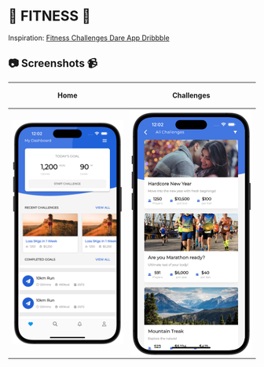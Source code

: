 # 💪 FITNESS 🚀

Inspiration: [Fitness Challenges Dare App Dribbble](https://dribbble.com/shots/5763671-Fitness-Challenges-Dare-App-Day-363-365-Project365)

## 📷 Screenshots 📹

| <p align="center">Home</p>          | <p align="center">Challenges</p>          |
| ----------------------------------- | ----------------------------------------- |
| <img src="./screenshots/home.png" > | <img src="./screenshots/challenges.png" > |
